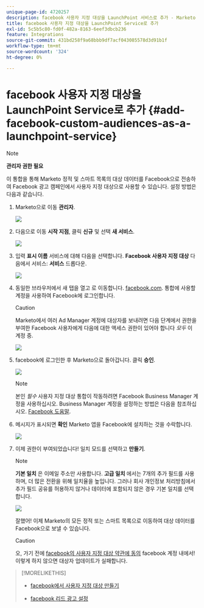 ```yaml
---
unique-page-id: 4720257
description: facebook 사용자 지정 대상을 LaunchPoint 서비스로 추가 - Marketo 문서 - 제품 설명서
title: facebook 사용자 지정 대상을 LaunchPoint Service로 추가
exl-id: 5c5b5c80-fd0f-482a-8163-6eef3dbcb236
feature: Integrations
source-git-commit: 431bd258f9a68bbb9df7acf043085578d3d91b1f
workflow-type: tm+mt
source-wordcount: '324'
ht-degree: 0%

---
```


# facebook 사용자 지정 대상을 LaunchPoint Service로 추가 {#add-facebook-custom-audiences-as-a-launchpoint-service}

>[!NOTE]
>
>**관리자 권한 필요**

이 통합을 통해 Marketo 정적 및 스마트 목록의 대상 데이터를 Facebook으로 전송하여 Facebook 광고 캠페인에서 사용자 지정 대상으로 사용할 수 있습니다. 설정 방법은 다음과 같습니다.

1. Marketo으로 이동 **관리자**.

   ![](assets/image2016-11-29-10-3a50-3a29.png)

1. 다음으로 이동 **시작 지점**, 클릭 **신규** 및 선택 **새 서비스**.

   ![](assets/image2016-11-29-10-3a51-3a11.png)

1. 입력 **표시 이름** 서비스에 대해 다음을 선택합니다. **Facebook 사용자 지정 대상** 다음에서 서비스: **서비스** 드롭다운.

   ![](assets/image2016-11-29-12-3a51-3a8.png)

1. 동일한 브라우저에서 새 탭을 열고 로 이동합니다. [facebook.com](https://www.facebook.com/). 통합에 사용할 계정을 사용하여 Facebook에 로그인합니다.

   >[!CAUTION]
   >
   >Marketo에서 여러 Ad Manager 계정에 대상자를 보내려면 다음 단계에서 권한을 부여한 Facebook 사용자에게 다음에 대한 액세스 권한이 있어야 합니다 *모두* 이 계정 중.

   ![](assets/image2016-11-29-10-3a52-3a29.png)

1. facebook에 로그인한 후 Marketo으로 돌아갑니다. 클릭 **승인**.

   ![](assets/fb-custom-authorize-hand.png)

   >[!NOTE]
   >
   >본인 _필수_ 사용자 지정 대상 통합이 작동하려면 Facebook Business Manager 계정을 사용하십시오. Business Manager 계정을 설정하는 방법은 다음을 참조하십시오. [Facebook 도움말](https://www.facebook.com/business/help/1710077379203657).

1. 메시지가 표시되면 **확인** Marketo 앱을 Facebook에 설치하는 것을 수락합니다.

   ![](assets/image2016-11-29-10-3a56-3a3.png)

1. 이제 권한이 부여되었습니다! 일치 모드를 선택하고 **만들기**.

   >[!NOTE]
   >
   >**기본 일치** 은 이메일 주소만 사용합니다. **고급 일치** 에서는 7개의 추가 필드를 사용하며, 더 많은 전환을 위해 일치율을 높입니다. 그러나 회사 개인정보 처리방침에서 추가 필드 공유를 허용하지 않거나 데이터에 포함되지 않은 경우 기본 일치를 선택합니다.

   ![](assets/fb-custom-adv-matching-hands.png)

   잘했어! 이제 Marketo의 모든 정적 또는 스마트 목록으로 이동하여 대상 데이터를 Facebook으로 보낼 수 있습니다.

   >[!CAUTION]
   >
   >오, 가기 전에 [facebook의 사용자 지정 대상 약관에 동의](https://www.facebook.com/ads/manage/customaudiences/tos.php) facebook 계정 내에서! 이렇게 하지 않으면 대상자 업데이트가 실패합니다.

>[!MORELIKETHIS]
>
>* [facebook에서 사용자 지정 대상 만들기](/help/marketo/product-docs/demand-generation/facebook/create-a-custom-audience-in-facebook.md)
>
>* [facebook 리드 광고 설정](/help/marketo/product-docs/demand-generation/facebook/set-up-facebook-lead-ads.md)
